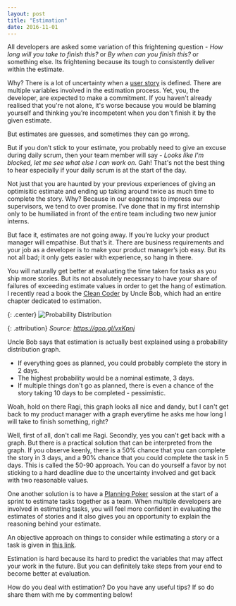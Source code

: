 ```yaml
---
layout: post
title: "Estimation"
date: 2016-11-01
---
```


All developers are asked some variation of this frightening question - *How long will you take to finish this?* or *By when can you finish this?* or something else. Its frightening because its tough to consistently deliver within the estimate.

Why?
There is a lot of uncertainty when a [user story](https://en.wikipedia.org/wiki/User_story) is defined. There are multiple variables involved in the estimation process. Yet, you, the developer, are expected to make a commitment. If you haven't already realised that you're not alone, it's worse because you would be blaming yourself and thinking you’re incompetent when you don't finish it by the given estimate.

But estimates are guesses, and sometimes they can go wrong.

But if you don’t stick to your estimate, you probably need to give an excuse during daily scrum, then your team member will say - *Looks like I'm blocked, let me see what else I can work on.* Gah! That's not the best thing to hear especially if your daily scrum is at the start of the day.

Not just that you are haunted by your previous experiences of giving an optimisitic estimate and ending up taking around twice as much time to complete the story. Why? Because in our eagerness to impress our supervisors, we tend to over promise. I’ve done that in my first internship only to be humiliated in front of the entire team including two new junior interns.

But face it, estimates are not going away. If you’re lucky your product manager will empathise. But that’s it. There are business requirements and your job as a developer is to make your product manager’s job easy. But its not all bad; it only gets easier with experience, so hang in there.

You will naturally get better at evaluating the time taken for tasks as you ship more stories. But its not absolutely necessary to have your share of failures of exceeding estimate values in order to get the hang of estimation. I recently read a book the [Clean Coder](https://www.amazon.com/Clean-Coder-Conduct-Professional-Programmers/dp/0137081073) by Uncle Bob, which had an entire chapter dedicated to estimation.

{: .center}
![Probability Distribution](../../../../images/distribution.png)

{: .attribution}
*Source: https://goo.gl/vxKpnj*

Uncle Bob says that estimation is actually best explained using a probability distribution graph.
 * If everything goes as planned, you could probably complete the story in 2 days.
 * The highest probability would be a nominal estimate, 3 days.
 * If multiple things don't go as planned, there is even a chance of the story taking 10 days to be completed - pessimistic.

Woah, hold on there Ragi, this graph looks all nice and dandy, but I can't get back to my product manager with a graph everytime he asks me how long I will take to finish something, right?

Well, first of all, don't call me Ragi. Secondly, yes you can't get back with a graph. But there is a practical solution that can be interpreted from the graph. If you observe keenly, there is a 50% chance that you can complete the story in 3 days, and a 90% chance that you could complete the task in 5 days. This is called the 50-90 approach. You can do yourself a favor by not sticking to a hard deadline due to the uncertainty involved and get back with two reasonable values.

One another solution is to have a [Planning Poker](https://en.wikipedia.org/wiki/Planning_poker) session at the start of a sprint to estimate tasks together as a team. When multiple developers are involved in estimating tasks, you will feel more confident in evaluating the estimates of stories and it also gives you an opportunity to explain the reasoning behind your estimate.

An objective approach on things to consider while estimating a story or a task is given in [this link](http://softwareengineering.stackexchange.com/questions/648/how-to-respond-when-you-are-asked-for-an-estimate).

Estimation is hard because its hard to predict the variables that may affect your work in the future. But you can definitely take steps from your end to become better at evaluation.

How do you deal with estimation? Do you have any useful tips? If so do share them with me by commenting below!
